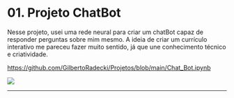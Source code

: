 # 01. Projeto ChatBot

Nesse projeto, usei uma rede neural para criar um chatBot capaz de responder perguntas sobre mim mesmo.
A ideia de criar um currículo interativo me pareceu fazer muito sentido, já que une conhecimento técnico e criatividade.

https://github.com/GilbertoRadecki/Projetos/blob/main/Chat_Bot.ipynb

<img src="/assets/img/gilbot.gif">

______________________________________________________________________
